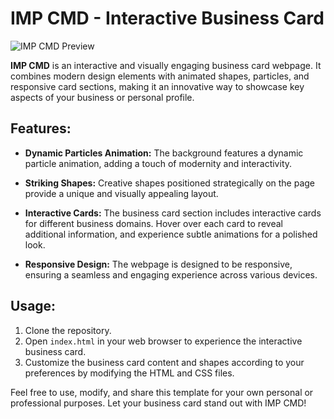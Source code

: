 
# IMP CMD - Interactive Business Card

![IMP CMD Preview](https://github.com/Shayan-Mehmood/particles-animation-cards-animation/assets/135627205/b011b13b-7272-4ae4-b5fa-9f3f953ceece)


**IMP CMD** is an interactive and visually engaging business card webpage. It combines modern design elements with animated shapes, particles, and responsive card sections, making it an innovative way to showcase key aspects of your business or personal profile.

## Features:

- **Dynamic Particles Animation:** The background features a dynamic particle animation, adding a touch of modernity and interactivity.
  
- **Striking Shapes:** Creative shapes positioned strategically on the page provide a unique and visually appealing layout.

- **Interactive Cards:** The business card section includes interactive cards for different business domains. Hover over each card to reveal additional information, and experience subtle animations for a polished look.

- **Responsive Design:** The webpage is designed to be responsive, ensuring a seamless and engaging experience across various devices.

## Usage:

1. Clone the repository.
2. Open `index.html` in your web browser to experience the interactive business card.
3. Customize the business card content and shapes according to your preferences by modifying the HTML and CSS files.

Feel free to use, modify, and share this template for your own personal or professional purposes. Let your business card stand out with IMP CMD!
